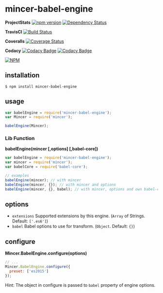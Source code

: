 # mincer-babel-engine

**ProjectStats**
[![npm version](https://badge.fury.io/js/mincer-babel-engine.svg)](https://badge.fury.io/js/mincer-babel-engine)
[![Dependency Status](https://gemnasium.com/badges/github.com/damncreative/mincer-babel-engine.svg)](https://gemnasium.com/github.com/damncreative/mincer-babel-engine)

**TravisCI**
[![Build Status](https://travis-ci.org/damncreative/mincer-babel-engine.svg?branch=master)](https://travis-ci.org/damncreative/mincer-babel-engine)

**Coveralls**
[![Coverage Status](https://coveralls.io/repos/github/damncreative/mincer-babel-engine/badge.svg?branch=master)](https://coveralls.io/github/damncreative/mincer-babel-engine?branch=master)

**Codacy**
[![Codacy Badge](https://api.codacy.com/project/badge/Grade/4b85c1c632514d10a85397a5eeb06c8d)](https://www.codacy.com/app/naxmefy/mincer-babel-engine?utm_source=github.com&amp;utm_medium=referral&amp;utm_content=damncreative/mincer-babel-engine&amp;utm_campaign=Badge_Grade)
[![Codacy Badge](https://api.codacy.com/project/badge/Coverage/4b85c1c632514d10a85397a5eeb06c8d)](https://www.codacy.com/app/naxmefy/mincer-babel-engine?utm_source=github.com&amp;utm_medium=referral&amp;utm_content=damncreative/mincer-babel-engine&amp;utm_campaign=Badge_Coverage)

[![NPM](https://nodei.co/npm/mincer-babel-engine.png?downloads=true&downloadRank=true&stars=true)](https://nodei.co/npm/mincer-babel-engine/)

## installation

```
$ npm install mincer-babel-engine
```

## usage

```JavaScript
var babelEngine = require('mincer-babel-engine');
var Mincer = require('mincer');

babelEngine(Mincer);
```

### Lib Function

**babelEngine(mincer [,options] [,babel-core])**

```JavaScript
var babelEngine = require('mincer-babel-engine');
var mincer = require('mincer');
var babelCore = require('babel-core');

// examples
babelEngine(mincer); // with mincer
babelEngine(mincer, {}); // with mincer and options
babelEngine(mincer, {}, babel); // with mincer, options and own babel-core
```

## options

* ``` extensions ``` Supported extensions by this engine. (``` Array ``` of Strings. Default: ``` ['.es6'] ```)
* ``` babel ``` Babel options to use for transform. (``` Object ```. Default: ``` {} ```)

## configure

**Mincer.BabelEngine.configure(options)**

```JavaScript
// ...
Mincer.BabelEngine.configure({
  preset: ['es2015']
});
```

Hint: The object in configure is passed to ``` babel ``` property of engine options.

